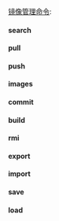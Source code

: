 [镜像管理命令](https://docs.docker.com/engine/reference/commandline/docker/#child-commands):

#### search
#### pull
#### push
#### images
#### commit
#### build
#### rmi
#### export
#### import
#### save
#### load
